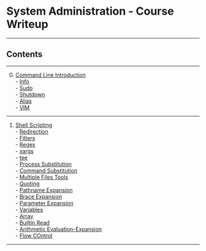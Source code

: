# System Administration - Course Writeup

---------------
## Contents
---------------
0. [Command Line Introduction](./Command_Line_Introduction)  
  \- [Info](Command_Line_Introduction/#--info)  
  \- [Sudo](Command_Line_Introduction/#--sudo)  
  \- [Shutdown](Command_Line_Introduction/#--shutdown)   
  \- [Alias](Command_Line_Introduction/#--alias)   
  \- [VIM](Command_Line_Introduction/#--vim)   
---------------  
1. [Shell Scripting](./Shell_Scripting)  
  \- [Redirection](./Shell_Scripting/#--redirection)  
  \- [Filters](./Shell_Scripting/#--filters)  
  \- [Regex](./Shell_Scripting/#--regex)  
  \- [xargs](./Shell_Scripting/#--xargs)  
  \- [tee](./Shell_Scripting/#--tee)  
  \- [Process Substitution](./Shell_Scripting/#--process-substitution)  
  \- [Command Substitution](./Shell_Scripting/#--command-substitution)  
  \- [Multiple Files Tools](./Shell_Scripting/#--multiple-file-tools)  
  \- [Quoting](./Shell_Scripting/#--quoting)  
  \- [Pathname Expansion](./Shell_Scripting/#--pathname-expansion)  
  \- [Brace Expansion](./Shell_Scripting/#--brace-expansion)  
  \- [Parameter Expansion](./Shell_Scripting/#--parameter-expansion)  
  \- [Variables](./Shell_Scripting/#--variables)  
  \- [Array](./Shell_Scripting/#--array)  
  \- [Builtin Read](./Shell_Scripting/#--builtin-read)  
  \- [Arithmetic Evaluation-Expansion](./Shell_Scripting/#--arithmetic-evaluation-expansion)   
  \- [Flow COntrol](./Shell_Scripting/#--flow-control)  

---------------
